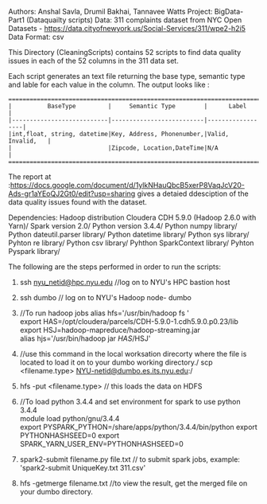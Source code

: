 Authors: Anshal Savla, Drumil Bakhai, Tannavee Watts
Project: BigData-Part1 (Dataquailty scripts)
Data: 311 complaints dataset from NYC Open Datasets -   https://data.cityofnewyork.us/Social-Services/311/wpe2-h2i5
Data Format: csv

This Directory (CleaningScripts) contains 52 scripts to find data quality issues in each of the 52 columns in the 311 data set.

Each script generates an text file returning the base type, semantic type and lable for each value in the column.
The output looks like :

    ===========================================================================
    |          BaseType         |     Semantic Type        |      Label       |
    |---------------------------|--------------------------|------------------|
    |int,float, string, datetime|Key, Address, Phonenumber,|Valid, Invalid,   |
    |                           |Zipcode, Location,DateTime|N/A               |
    ===========================================================================

The report at :https://docs.google.com/document/d/1ylkNHauQbcB5xerP8VaqJcV20-Ads-gr1aYEoQJ2Gt0/edit?usp=sharing gives a detaied ddesciption of the data quality issues found with the dataset.

Dependencies:
Hadoop distribution Cloudera CDH 5.9.0 (Hadoop 2.6.0 with Yarn)/
Spark version 2.0/
Python version 3.4.4/
Python numpy library/
Python dateutil.parser library/
Python datetime library/
Python sys library/
Pyhton re library/
Python csv library/
Pyhthon SparkContext library/
Pyhton Pyspark library/

The following are the steps performed in order to run the scripts:

1. ssh nyu_netid@hpc.nyu.edu       //log on to NYU's HPC bastion host
2. ssh dumbo                       // log on to NYU's Hadoop node- dumbo
3. //To run hadoop jobs
   alias hfs='/usr/bin/hadoop fs '\
   export HAS=/opt/cloudera/parcels/CDH-5.9.0-1.cdh5.9.0.p0.23/lib\
   export HSJ=hadoop-mapreduce/hadoop-streaming.jar\
   alias hjs='/usr/bin/hadoop jar $HAS/$HSJ'

4. //use this command in the local worksation direcorty where the file is located to load it on to your dumbo working directory./
   scp <filename.type> NYU-netid@dumbo.es.its.nyu.edu:/<working directory on dumbo>      
5. hfs -put <filename.type>        // this loads the data on HDFS
6. //To load python 3.4.4 and set environment for spark to use python 3.4.4 \
   module load python/gnu/3.4.4    
   export PYSPARK_PYTHON=/share/apps/python/3.4.4/bin/python
   export PYTHONHASHSEED=0
   export SPARK_YARN_USER_ENV=PYTHONHASHSEED=0  
7. spark2-submit filename.py file.txt   // to submit spark jobs, example: 'spark2-submit UniqueKey.txt 311.csv'
8. hfs -getmerge filename.txt           //to view the result, get the merged file on your dumbo directory.
  
